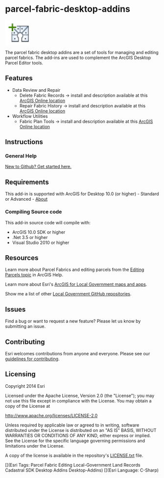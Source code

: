 parcel-fabric-desktop-addins
============================
![Image of Fabric](cul-de-sac-icon.png "Parcel Fabric Desktop Addins")

The parcel fabric desktop addins are a set of tools for managing and editing parcel fabrics. The add-ins are used to complement the ArcGIS Desktop Parcel Editor tools.

## Features ##
* Data Review and Repair
	* Delete Fabric Records -> install and description available at this [ArcGIS Online location](http://bit.ly/16FhgBn "ArcGIS Online install")
	* Repair Fabric History -> install and description available at this [ArcGIS Online location](http://bit.ly/1aG39sM "ArcGIS Online install")
* Workflow Utilities
	* Fabric Plan Tools -> install and description available at this [ArcGIS Online location](http://bit.ly/GzAwnT "ArcGIS Online install")

## Instructions
### General Help
[New to Github? Get started here.](http://htmlpreview.github.com/?https://github.com/Esri/esri.github.com/blob/master/help/esri-getting-to-know-github.html)

## Requirements
This add-in is supported with ArcGIS for Desktop 10.0 (or higher) - Standard or Advanced - [About](http://www.esri.com/software/arcgis/arcgis-for-desktop)

### Compiling Source code
This add-in source code will compile with:

- ArcGIS 10.0 SDK or higher
- .Net 3.5 or higher
- Visual Studio 2010 or higher


## Resources

Learn more about Parcel Fabrics and editing parcels from the [Editing Parcels topic](http://bit.ly/1v9JKe2) in ArcGIS Help.

Learn more about Esri's [ArcGIS for Local Government maps and apps](http://solutions.arcgis.com/local-government/).

Show me a list of other [Local Government GitHub repositories](http://esri.github.io/#Local-Government).

## Issues

Find a bug or want to request a new feature?  Please let us know by submitting an issue.

## Contributing

Esri welcomes contributions from anyone and everyone.
Please see our [guidelines for contributing](https://github.com/esri/contributing).

## Licensing

Copyright 2014 Esri

Licensed under the Apache License, Version 2.0 (the "License");
you may not use this file except in compliance with the License.
You may obtain a copy of the License at

   http://www.apache.org/licenses/LICENSE-2.0

Unless required by applicable law or agreed to in writing, software
distributed under the License is distributed on an "AS IS" BASIS,
WITHOUT WARRANTIES OR CONDITIONS OF ANY KIND, either express or implied.
See the License for the specific language governing permissions and
limitations under the License.

A copy of the license is available in the repository's
[LICENSE.txt](LICENSE.txt) file.

[](Esri Tags: Parcel Fabric Editing Local-Government Land Records Cadastral SDK Desktop Addins Desktop-Addins)
[](Esri Language: C-Sharp)

